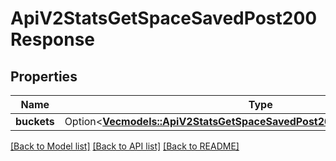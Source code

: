 # ApiV2StatsGetSpaceSavedPost200Response

## Properties

Name | Type | Description | Notes
------------ | ------------- | ------------- | -------------
**buckets** | Option<[**Vec<models::ApiV2StatsGetSpaceSavedPost200ResponseBucketsInner>**](_api_v2_stats_get_space_saved_post_200_response_buckets_inner.md)> |  | [optional]

[[Back to Model list]](../README.md#documentation-for-models) [[Back to API list]](../README.md#documentation-for-api-endpoints) [[Back to README]](../README.md)


